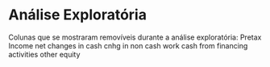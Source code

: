 # Análise Exploratória

Colunas que se mostraram removíveis durante a análise exploratória:
Pretax Income
net changes in cash
cnhg in non cash work
cash from financing activities
other equity